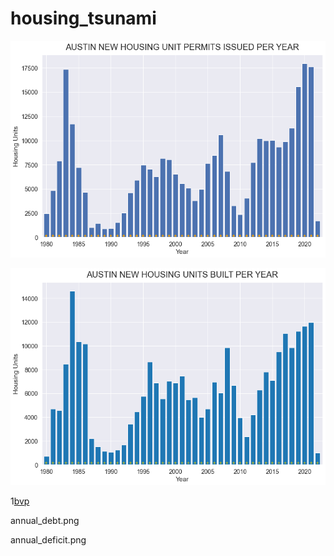 # housing_tsunami
![ppy](permits_per_year.png)

![bpy](built_per_year.png)

1[bvp](issued_vs_built.png)

annual_debt.png

annual_deficit.png





